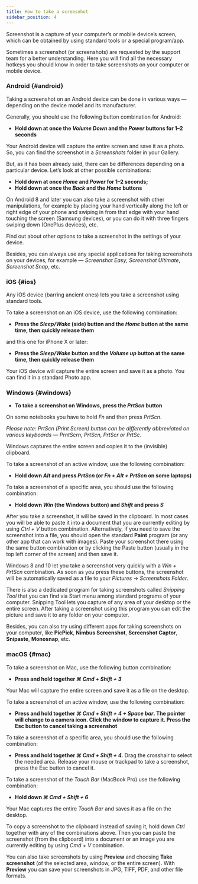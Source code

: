 ```yaml
---
title: How to take a screesnhot
sidebar_position: 4
---
```


Screenshot is a capture of your computer’s or mobile device’s screen, which can be obtained by using standard tools or a special program/app. 

Sometimes a screenshot (or screenshots) are requested by the support team for a better understanding. Here you will find all the necessary hotkeys you should know in order to take screenshots on your computer or mobile device.


### Android {#android}

Taking a screenshot on an Android device can be done in various ways — depending on the device model and its manufacturer. 

Generally, you should use the following button combination for Android:

+ **Hold down at once the *Volume Down* and the *Power* buttons for 1–2 seconds**

Your Android device will capture the entire screen and save it as a photo. So, you can find the screenshot in a *Screenshots* folder in your Gallery.

But, as it has been already said, there can be differences depending on a particular device. Let’s look at other possible combinations:

+ **Hold down at once *Home* and *Power* for 1–2 seconds;**  	 
+ **Hold down at once the *Back* and the *Home* buttons**

On Android 8 and later you can also take a screenshot with other manipulations, for example by placing your hand vertically along the left or right edge of your phone and swiping in from that edge with your hand touching the screen (Samsung devices), or you can do it with three fingers swiping down (OnePlus devices), etc.

Find out about other options to take a screenshot in the settings of your device.

Besides, you can always use any special applications for taking screenshots on your devices, for example — *Screenshot Easy*, *Screenshot Ultimate*, *Screenshot Snap*, etc.


### iOS {#ios}

Any iOS device (barring ancient ones) lets you take a screenshot using standard tools. 

To take a screenshot on an iOS device, use the following combination:

+ **Press the *Sleep/Wake* (side) button and the *Home* button at the same time, then quickly release them**

and this one for iPhone X or later:

+ **Press the *Sleep/Wake* button and the *Volume up* button at the same time, then quickly release them**

Your iOS device will capture the entire screen and save it as a photo. You can find it in a standard Photo app.


### Windows {#windows}

+ **To take a screenshot on Windows, press the *PrtScn* button**

On some notebooks you have to hold *Fn* and then press *PrtScn*.

*Please note: PrtScn (Print Screen) button can be differently abbreviated on various keyboards — PrntScrn, PrtScn, PrtScr or PrtSc.*

Windows captures the entire screen and copies it to the (invisible) clipboard. 

To take a screenshot of an active window, use the following combination:

+ **Hold down *Alt* and press *PrtScn* (or *Fn + Alt + PrtScn* on some laptops)**

To take a screenshot of a specific area, you should use the following combination:

+ **Hold down *Win* (the Windows button) and *Shift* and press *S***

After you take a screenshot, it will be saved in the clipboard. In most cases you will be able to paste it into a document that you are currently editing by using *Ctrl + V* button combination. Alternatively, if you need to save the screenshot into a file, you should open the standard **Paint** program (or any other app that can work with images). Paste your screenshot there using the same button combination or by clicking the Paste button (usually in the top left corner of the screen) and then save it. 

Windows 8 and 10 let you take a screenshot very quickly with a *Win + PrtScn* combination. As soon as you press these buttons, the screenshot will be automatically saved as a file to your *Pictures* → *Screenshots Folder*.

There is also a dedicated program for taking screenshots called *Snipping Tool* that you can find via Start menu among standard programs of your computer. Snipping Tool lets you capture of any area of your desktop or the entire screen. After taking a screenshot using this program you can edit the picture and save it to any folder on your computer.

Besides, you can also try using different apps for taking screenshots on your computer, like **PicPick**, **Nimbus Screenshot**, **Screenshot Captor**, **Snipaste**, **Monosnap**, etc.


### macOS {#mac}

To take a screenshot on Mac, use the following button combination:

+ **Press and hold together *⌘ Cmd + Shift + 3***	

Your Mac will capture the entire screen and save it as a file on the desktop. 

To take a screenshot of an active window, use the following combination:

+ **Press and hold together *⌘ Cmd + Shift + 4 + Space bar*.  The pointer will change to a camera icon. Click the window to capture it. Press the Esc button to cancel taking a screenshot** 

To take a screenshot of a specific area, you should use the following combination:

+ **Press and hold together *⌘ Cmd + Shift + 4***. Drag the crosshair to select the needed area. Release your mouse or trackpad to take a screenshot, press the Esc button to cancel it.

To take a screenshot of the *Touch Bar* (MacBook Pro) use the following combination:

+ **Hold down *⌘ Cmd + Shift + 6***

Your Mac captures the entire *Touch Bar* and saves it as a file on the desktop.

To copy a screenshot to the clipboard instead of saving it, hold down *Ctrl* together with any of the combinations above. Then you can paste the screenshot (from the clipboard) into a document or an image you are currently editing by using *Cmd + V* combination.  

You can also take screenshots by using **Preview** and choosing **Take screenshot** (of the selected area, window, or the entire screen). With **Preview** you can save your screenshots in JPG, TIFF, PDF, and other file formats.